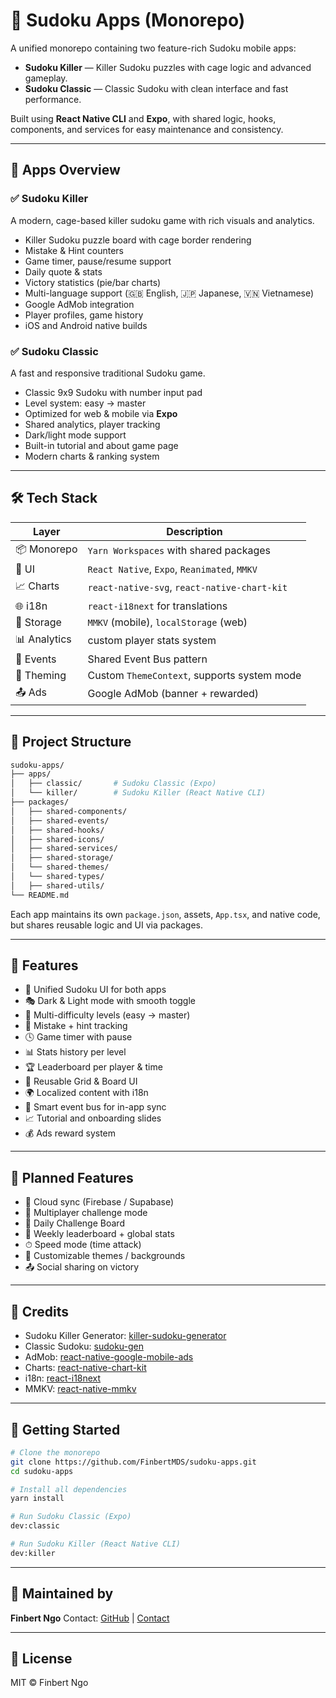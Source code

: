 # 🧩 Sudoku Apps (Monorepo)

A unified monorepo containing two feature-rich Sudoku mobile apps:

- **Sudoku Killer** — Killer Sudoku puzzles with cage logic and advanced gameplay.
- **Sudoku Classic** — Classic Sudoku with clean interface and fast performance.

Built using **React Native CLI** and **Expo**, with shared logic, hooks, components, and services for easy maintenance and consistency.

---

## 📱 Apps Overview

### ✅ Sudoku Killer

A modern, cage-based killer sudoku game with rich visuals and analytics.

- Killer Sudoku puzzle board with cage border rendering
- Mistake & Hint counters
- Game timer, pause/resume support
- Daily quote & stats
- Victory statistics (pie/bar charts)
- Multi-language support (🇬🇧 English, 🇯🇵 Japanese, 🇻🇳 Vietnamese)
- Google AdMob integration
- Player profiles, game history
- iOS and Android native builds

### ✅ Sudoku Classic

A fast and responsive traditional Sudoku game.

- Classic 9x9 Sudoku with number input pad
- Level system: easy → master
- Optimized for web & mobile via **Expo**
- Shared analytics, player tracking
- Dark/light mode support
- Built-in tutorial and about game page
- Modern charts & ranking system

---

## 🛠 Tech Stack

| Layer        | Description                                  |
| ------------ | -------------------------------------------- |
| 📦 Monorepo  | `Yarn Workspaces` with shared packages       |
| 📱 UI        | `React Native`, `Expo`, `Reanimated`, `MMKV` |
| 📈 Charts    | `react-native-svg`, `react-native-chart-kit` |
| 🌐 i18n      | `react-i18next` for translations             |
| 💾 Storage   | `MMKV` (mobile), `localStorage` (web)        |
| 📊 Analytics | custom player stats system                   |
| 📡 Events    | Shared Event Bus pattern                     |
| 🎨 Theming   | Custom `ThemeContext`, supports system mode  |
| 📤 Ads       | Google AdMob (banner + rewarded)             |

---

## 📂 Project Structure

```bash
sudoku-apps/
├── apps/
│   ├── classic/       # Sudoku Classic (Expo)
│   └── killer/        # Sudoku Killer (React Native CLI)
├── packages/
│   ├── shared-components/
│   ├── shared-events/
│   ├── shared-hooks/
│   ├── shared-icons/
│   ├── shared-services/
│   ├── shared-storage/
│   └── shared-themes/
│   └── shared-types/
│   ├── shared-utils/
└── README.md
```

Each app maintains its own `package.json`, assets, `App.tsx`, and native code, but shares reusable logic and UI via packages.

---

## 🧪 Features

- 📱 Unified Sudoku UI for both apps
- 🎭 Dark & Light mode with smooth toggle
- 🎯 Multi-difficulty levels (easy → master)
- 🧠 Mistake + hint tracking
- 🕓 Game timer with pause
- 📊 Stats history per level
- 🏆 Leaderboard per player & time
- 🧩 Reusable Grid & Board UI
- 🌍 Localized content with i18n
- 🧠 Smart event bus for in-app sync
- 📈 Tutorial and onboarding slides
- 💰 Ads reward system

---

## 📌 Planned Features

- 🔄 Cloud sync (Firebase / Supabase)
- 👥 Multiplayer challenge mode
- 🧪 Daily Challenge Board
- 📅 Weekly leaderboard + global stats
- ⏱ Speed mode (time attack)
- 🎨 Customizable themes / backgrounds
- 📤 Social sharing on victory

---

## 🙏 Credits

- Sudoku Killer Generator: [killer-sudoku-generator](https://www.npmjs.com/package/killer-sudoku-generator)
- Classic Sudoku: [sudoku-gen](https://www.npmjs.com/package/sudoku-gen)
- AdMob: [react-native-google-mobile-ads](https://invertase.io/oss/react-native-google-mobile-ads)
- Charts: [react-native-chart-kit](https://www.npmjs.com/package/react-native-chart-kit/)
- i18n: [react-i18next](https://react.i18next.com/)
- MMKV: [react-native-mmkv](https://github.com/mrousavy/react-native-mmkv)

---

## 🚀 Getting Started

```bash
# Clone the monorepo
git clone https://github.com/FinbertMDS/sudoku-apps.git
cd sudoku-apps

# Install all dependencies
yarn install

# Run Sudoku Classic (Expo)
dev:classic

# Run Sudoku Killer (React Native CLI)
dev:killer
```

---

## 🧠 Maintained by

**Finbert Ngo**
Contact: [GitHub](https://github.com/finbertmds) | [Contact](https://finbertngo.wordpress.com/contact/)

---

## 📄 License

MIT © Finbert Ngo
